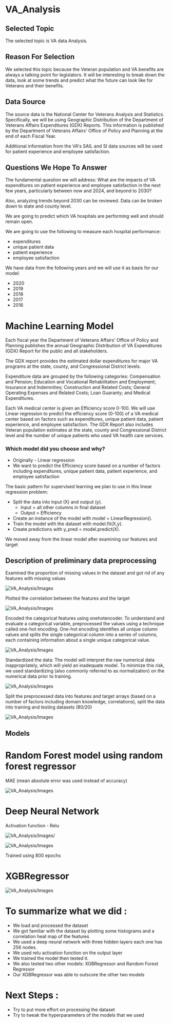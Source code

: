 # VA_Analysis
## Selected Topic
The selected topic is VA data Analysis.

## Reason For Selection
We selected this topic because the Veteran population and VA benefits are always a talking point for legislators. It will be interesting to break down the data, look at some trends and predict what the future can look like for Veterans and their benefits.

## Data Source

The source data is the National Center for Veterans Analysis and Statistics. Specifically, we will be using Geographic Distribution of the Department of Veterans Affairs Expenditures (GDX) Reports. This information is published by the Department of Veterans Affairs' Office of Policy and Planning at the end of each Fiscal Year.

Additional information from the VA's SAIL and SI data sources will be used for patient experience and employee satisfaction.

## Questions We Hope To Answer

The fundamental question we will address: What are the impacts of VA expenditures on patient experience and employee satisfaction in the next few years, particularly between now and 2024, and beyond to 2030?

Also, analyzing trends beyond 2030 can be reviewed. Data can be broken down to state and county level.

We are going to predict which VA hospitals are performing well and should remain open.

We are going to use the following to measure each hospital performance:
* expenditures
* unique patient data
* patient experience
* employee satisfaction

We have data from the following years and we will use it as basis for our model:
- 2020
- 2019
- 2018
- 2017
- 2016

# Machine Learning Model 

Each fiscal year the Department of Veterans Affairs’ Office of Policy and Planning publishes the annual Geographic Distribution of VA Expenditures (GDX) Report for the public and all stakeholders.  

The GDX report provides the estimated dollar expenditures for major VA programs at the state, county, and Congressional District levels.  

Expenditure data are grouped by the following categories:  Compensation and Pension; Education and Vocational Rehabilitation and Employment; Insurance and Indemnities; Construction and Related Costs; General Operating Expenses and Related Costs; Loan Guaranty; and Medical Expenditures.  

Each VA medical center is given an Efficiency score 0-100. We will use Linear regression to predict the efficiency score (0-100) of a VA medical center based on factors such as expenditures, unique patient data, patient experience, and employee satisfaction. The GDX Report also includes Veteran population estimates at the state, county and Congressional District level and the number of unique patients who used VA health care services.

### Which model did you choose and why?
- Originally - Linear regression 
- We want to predict the Efficiency score based on a number of factors including expenditures, unique patient data, patient experience, and employee satisfaction

The basic pattern for supervised learning we plan to use in this linear regression problem:
- Split the data into input (X) and output (y).
  - Input = all other columns in final dataset
  - Output = Efficiency
- Create an instance of the model with model = LinearRegression().
- Train the model with the dataset with model.fit(X,y).
- Create predictions with y_pred = model.predict(X).

We moved away from the linear model after examining our features and target


## Description of preliminary data preprocessing
Examined the proportion of missing values in the dataset and got rid of any features with missing values

![VA_Analysis/Images](https://github.com/DeryaOkulda2012/VA_Analysis/blob/main/Images/missing_values.jpg)
 
Plotted the correlation between the features and the target

![VA_Analysis/Images](https://github.com/DeryaOkulda2012/VA_Analysis/blob/main/Images/Unknown.png)

 
Encoded the categorical features using onehotencoder. To understand and evaluate a categorical variable, preprocessed the values using a technique called one-hot encoding. One-hot encoding identifies all unique column values and splits the single categorical column into a series of columns, each containing information about a single unique categorical value.

![VA_Analysis/Images](https://github.com/DeryaOkulda2012/VA_Analysis/blob/main/Images/onehotencoder.jpg)

 
Standardized the data: The model will interpret the raw numerical data inappropriately, which will yield an inadequate model. To minimize this risk, we used standardizing (also commonly referred to as normalization) on the numerical data prior to training.

![VA_Analysis/Images](https://github.com/DeryaOkulda2012/VA_Analysis/blob/main/Images/standardize.jpg)

 
Split the preprocessed data into features and target arrays (based on a number of factors including domain knowledge, correlations), split the data into training and testing datasets (80/20)

![VA_Analysis/Images](features.jpg)

 
 
## Models

# Random Forest model using random forest regressor

MAE (mean absolute error was used instead of accuracy) 

![VA_Analysis/Images](https://github.com/DeryaOkulda2012/VA_Analysis/blob/main/Images/RFR.jpg)


# Deep Neural Network

Activation function - Relu

![VA_Analysis/Images/](https://github.com/DeryaOkulda2012/VA_Analysis/blob/main/Images/relu.jpg)

![VA_Analysis/Images](https://github.com/DeryaOkulda2012/VA_Analysis/blob/main/Images/DNN.jpg)

Trained using 800 epochs

# XGBRegressor

![VA_Analysis/Images](https://github.com/DeryaOkulda2012/VA_Analysis/blob/main/Images/XGB.jpg)


# To summarize what we did :
- We load and processed the dataset
- We got familiar with the dataset by plotting some histograms and a correlation heat map of the features
- We used a deep neural network with three hidden layers each one has 256 nodes.
- We used relu activation function on the output layer
- We trained the model then tested it.
- We also tested two other models: XGBRegressor and Random Forest Regressor
- Our XGBRegressor was able to outscore the other two models

# Next Steps :
- Try to put more effort on processing the dataset
- Try to tweak the hyperparameters of the models that we used



